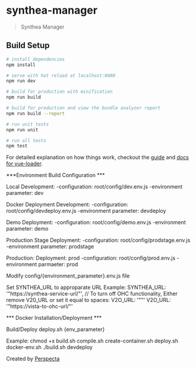 # synthea-manager

> Synthea Manager

## Build Setup

``` bash
# install dependencies
npm install

# serve with hot reload at localhost:8080
npm run dev

# build for production with minification
npm run build

# build for production and view the bundle analyzer report
npm run build --report

# run unit tests
npm run unit

# run all tests
npm test
```

For detailed explanation on how things work, checkout the [guide](http://vuejs-templates.github.io/webpack/) and [docs for vue-loader](http://vuejs.github.io/vue-loader).

***Environment Build Configuration ***

Local Development:
-configuration: root/config/dev.env.js
-environment parameter: dev

Docker Deployment Development:
-configuration: root/config/devdeploy.env.js
-environment parameter: devdeploy

Demo Deployment:
-configuration: root/config/demo.env.js
-environment parameter: demo

Production Stage Deployment:
-configuration: root/config/prodstage.env.js
-environment parameter: prodstage

Production: Deployment: prod
-configuration: root/config/prod.env.js
-environment parmaeter: prod

Modify config/{environment_parameter}.env.js file

Set SYNTHEA_URL to approparate URL
Example: SYNTHEA_URL: '"https://synthea-service-url/"',
// To turn off OHC functionality, Either remove V20_URL or set it equal to spaces:  V2O_URL: '""'
V2O_URL: '"https://vista-to-ohc-url/"'

*** Docker Installation/Deployment ***

Build/Deploy
deploy.sh {env_parameter}

Example:
chmod +x build.sh compile.sh create-container.sh deploy.sh docker-env.sh
./build.sh devdeploy

Created by [Perspecta](http://www.perspecta.com)
